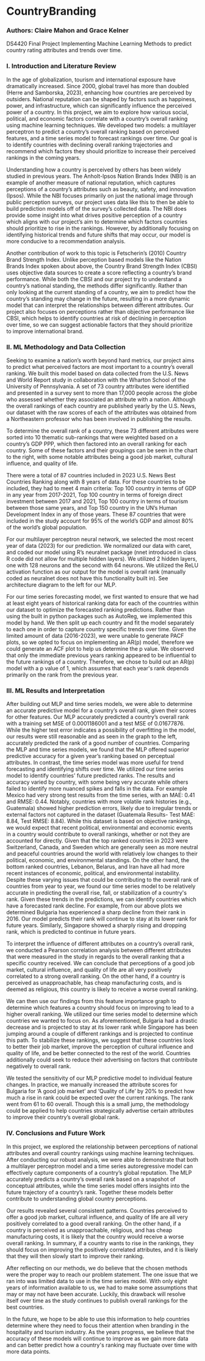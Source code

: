 # CountryBranding
### Authors: Claire Mahon and Grace Kelner
DS4420 Final Project Implementing Machine Learning Methods to predict country rating attributes and trends over time. 

### I. Introduction and Literature Review
  
  In the age of globalization, tourism and international exposure have dramatically increased. Since 2000, global travel has more than doubled (Herre and Samborska, 2023), enhancing how countries are perceived by outsiders. National reputation can be shaped by factors such as happiness, power, and infrastructure, which can significantly influence the perceived power of a country. In this project, we aim to explore how various social, political, and economic factors correlate with a country’s overall ranking using machine learning techniques. We developed two models: a multilayer perceptron to predict a country’s overall ranking based on perceived features, and a time series model to forecast rankings over time. Our goal is to identify countries with declining overall ranking trajectories and recommend which factors they should prioritize to increase their perceived rankings in the coming years.
  
  Understanding how a country is perceived by others has been widely studied in previous years.  The Anholt-Ipsos Nation Brands Index (NBI) is an example of another measure of national reputation, which captures perceptions of a country’s attributes such as beauty, safety, and innovation (Ipsos).  While the NBI focuses primarily on just the national image through public perception surveys, our project uses data like this to then be able to build prediction models off of the survey’s collected data.  The NBI does provide some insight into what drives positive perception of a country which aligns with our project’s aim to determine which factors countries should prioritize to rise in the rankings.  However, by additionally focusing on identifying historical trends and future shifts that may occur, our model is more conducive to a recommendation analysis.
  
  Another contribution of work to this topic is Fetscherin’s (2010) Country Brand Strength Index. Unlike perception based models like the Nation Brands Index spoken about above, the Country Brand Strength Index (CBSI) uses objective data sources to create a score reflecting a country’s brand performance.  While both the CBSI and our project try to understand a country’s national standing, the methods differ significantly. Rather than only looking at the current standing of a country, we aim to predict how the country’s standing may change in the future, resulting in a more dynamic model that can interpret the relationships between different attributes.  Our project also focuses on perceptions rather than objective performance like CBSI, which helps to identify countries at risk of declining in perception over time, so we can suggest actionable factors that they should prioritize to improve international brand. 

### II. ML Methodology and Data Collection
  
  Seeking to examine a nation’s worth beyond hard metrics, our project aims to predict what perceived factors are most important to a country’s overall ranking.  We built this model based on data collected from the U.S. News and World Report study in collaboration with the Wharton School of the University of Pennsylvania.  A set of 73 country attributes were identified and presented in a survey sent to more than 17,000 people across the globe who assessed whether they associated an attribute with a nation. Although the overall rankings of each country are published yearly by the U.S. News, our dataset with the raw scores of each of the attributes was obtained from a Northeastern professor who has been involved in publishing the results.
  
  To determine the overall rank of a country, these 73 different attributes were sorted into 10 thematic sub-rankings that were weighted based on a country’s  GDP PPP, which then factored into an overall ranking for each country. Some of these factors and their groupings can be seen in the chart to the right, with some notable attributes being a good job market, cultural influence, and quality of life.
  
  There were a total of 87 countries included in 2023 U.S. News Best Countries Ranking along with 8 years of data.  For these countries to be included, they had to meet 4 main criteria: Top 100 country in terms of GDP in any year from 2017-2021, Top 100 country in terms of foreign direct investment between 2017 and 2021, Top 100 country in terms of tourism between those same years, and Top 150 country in the UN’s Human Development Index in any of those years.  These 87 countries that were included in the study account for 95% of the world’s GDP and almost 80% of the world’s global population.
  
  For our multilayer perceptron neural network, we selected the most recent year of data (2023) for our prediction. We normalized our data with caret, and coded our model using R’s neuralnet package (nnet introduced in class R code did not allow for multiple hidden layers). We utilized 2 hidden layers, one with 128 neurons and the second with 64 neurons. We utilized the ReLU activation function as our output for the model is overall rank (manually coded as neuralnet does not have this functionality built in). See architecture diagram to the left for our MLP.  
  
  For our time series forecasting model, we first wanted to ensure that we had at least eight years of historical ranking data for each of the countries within our dataset to optimize the forecasted ranking predictions.  Rather than using the built in python packages such as AutoReg, we implemented this model by hand.  We then split up each country and fit the model separately to each one in order to capture country specific trends over time.  Given the limited amount of data (2016-2023), we were unable to generate PACF plots, so we opted to focus on implementing an AR(p) model, therefore we could generate an ACF plot to help us determine the p value.  We observed that only the immediate previous years ranking appeared to be influential to the future rankings of a country.  Therefore, we chose to build out an AR(p) model with a p value of 1, which assumes that each year's rank depends primarily on the rank from the previous year.

### III. ML Results and Interpretation
  
  After building out MLP and time series models, we were able to determine an accurate predictive model for a country’s overall rank, given their scores for other features. Our MLP accurately predicted a country’s overall rank with a training set MSE of 0.0001186001 and a test MSE of 0.01677876. While the higher test error indicates a possibility of overfitting in the model, our results were still reasonable and as seen in the graph to the left, accurately predicted the rank of a good number of countries. Comparing the MLP and time series models, we found that the MLP offered superior predictive accuracy for a given year’s ranking based on perceptual attributes. In contrast, the time series model was more useful for trend forecasting and identifying shifts over time. We utilized our time series model to identify countries' future predicted ranks. The results and accuracy varied by country, with some being very accurate while others failed to identify more nuanced spikes and falls in the data. For example Mexico had very strong test results from the time series, with an MAE: 0.41 and RMSE: 0.44. Notably, countries with more volatile rank histories (e.g., Guatemala) showed higher prediction errors, likely due to irregular trends or external factors not captured in the dataset (Guatemala Results- Test MAE: 8.84, Test RMSE: 8.84). While this dataset is based on objective rankings, we would expect that recent political, environmental and economic events in a country would contribute to overall rankings, whether or not they are accounted for directly. Given that the top ranked countries in 2023 were Switzerland, Canada, and Sweden which are generally seen as more neutral and peaceful countries around the world with relatively low changes to their political, economic, and environmental standings. On the other hand, the bottom ranked countries, Lebanon, Belarus, and Iran have all had more recent instances of economic, political, and environmental instability. Despite these varying issues that could be contributing to the overall rank of countries from year to year, we found our time series model to be relatively accurate in predicting the overall rise, fall, or stabilization of a country's rank. Given these trends in the predictions, we can identify countries which have a forecasted rank decline. For example, from our above plots we determined Bulgaria has experienced a sharp decline from their rank in 2016. Our model predicts their rank will continue to stay at its lower rank for future years. Similarly, Singapore showed a sharply rising and dropping rank, which is predicted to continue in future years. 
  
  To interpret the influence of different attributes on a country’s overall rank, we conducted a Pearson correlation analysis between different attributes that were measured in the study in regards to the overall ranking that a specific country received. We can conclude that perceptions of a good job market, cultural influence, and quality of life are all very positively correlated to a strong overall ranking. On the other hand, if a country is perceived as unapproachable, has cheap manufacturing costs, and is deemed as religious, this country is likely to receive a worse overall ranking.
  
  We can then use our findings from this feature importance graph to determine which features a country should focus on improving to lead to a higher overall ranking. We utilized our time series model to determine which countries we wanted to focus on.  As aforementioned, Bulgaria had a drastic decrease and is projected to stay at its lower rank while Singapore has been jumping around a couple of different rankings and is projected to continue this path. To stabilize these rankings, we suggest that these countries look to better their job market, improve the perception of cultural influence and quality of life, and be better connected to the rest of the world. Countries additionally could seek to reduce their advertising on factors that contribute negatively to overall rank. 
  
  We tested the sensitivity of our MLP predictive model to individual feature changes. In practice, we manually increased the attribute scores for Bulgaria for ‘A good job market’ and ‘Quality of Life’ by 20% to predict how much a rise in rank could be expected over the current rankings. The rank went from 61 to 60 overall. Though this is a small jump, the methodology could be applied to help countries strategically advertise certain attributes to improve their country’s overall global rank. 

### IV. Conclusions and Future Work
  
  In this project, we explored the relationship between perceptions of national attributes and overall country rankings using machine learning techniques. After conducting our robust analysis, we were able to demonstrate that both a multilayer perceptron model and a time series autoregressive model can effectively capture components of a country’s global reputation. The MLP accurately predicts a country’s overall rank based on a snapshot of conceptual attributes, while the time series model offers insights into the future trajectory of a country’s rank. Together these models better contribute to understanding global country perceptions.
  
  Our results revealed several consistent patterns. Countries perceived to offer a good job market, cultural influence, and quality of life are all very positively correlated to a good overall ranking.  On the other hand, if a country is perceived as unapproachable, religious, and has cheap manufacturing costs, it is likely that the country would receive a worse overall ranking.  In summary, if a country wants to rise in the rankings, they should focus on improving the positively correlated attributes, and it is likely that they will then slowly start to improve their ranking.
  
  After reflecting on our methods, we do believe that the chosen methods were the proper way to reach our problem statement.  The one issue that we ran into was limited data to use in the time series model.  With only eight years of information available to us, we had to make some assumptions that may or may not have been accurate.  Luckily, this drawback will resolve itself over time as the study continues to publish overall rankings for the best countries.
  
  In the future, we hope to be able to use this information to help countries determine where they need to focus their attention when branding in the hospitality and tourism industry.  As the years progress, we believe that the accuracy of these models will continue to improve as we gain more data and can better predict how a country's ranking may fluctuate over time with more data points.

